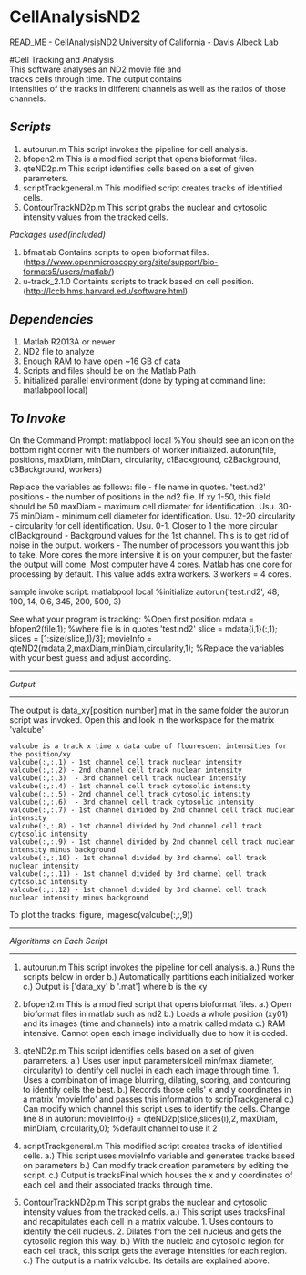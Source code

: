 CellAnalysisND2
===============

READ_ME - CellAnalysisND2
University of California - Davis
Albeck Lab


#Cell Tracking and Analysis				
This software analyses an ND2 movie file and 	
tracks cells through time. The output contains	
intensities of the tracks in different channels	
as well as the ratios of those channels.

*Scripts*
-------
1. autourun.m		This script invokes the pipeline for cell analysis.
2. bfopen2.m		This is a modified script that opens bioformat files.
3. qteND2p.m		This script identifies cells based on a set of given parameters.
4. scriptTrackgeneral.m	This modified script creates tracks of identified cells.
5. ContourTrackND2p.m	This script grabs the nuclear and cytosolic intensity values from the tracked cells.

*Packages used(included)*
1. bfmatlab		Contains scripts to open bioformat files. (https://www.openmicroscopy.org/site/support/bio-formats5/users/matlab/)
2. u-track_2.1.0	Containts scripts to track based on cell position. (http://lccb.hms.harvard.edu/software.html)


*Dependencies*
------------
1. Matlab R2013A or newer
2. ND2 file to analyze
3. Enough RAM to have open ~16 GB of data
4. Scripts and files should be on the Matlab Path
5. Initialized parallel environment (done by typing at command line: matlabpool local)

*To Invoke*
---------
On the Command Prompt:
matlabpool local	%You should see an icon on the bottom right corner with the numbers of worker initialized.
autorun(file, positions, maxDiam, minDiam, circularity, c1Background, c2Background, c3Background, workers)

Replace the variables as follows:
file - file name in quotes. 'test.nd2'
positions - the number of positions in the nd2 file. If xy 1-50, this field should be 50
maxDiam - maximum cell diamater for identification. Usu. 30-75
minDiam - minimum cell diameter for identification. Usu. 12-20
circularity - circularity for cell identification. Usu. 0-1. Closer to 1 the more circular
c1Background - Background values for the 1st channel. This is to get rid of noise in the output.
workers - The number of processors you want this job to take. More cores the more intensive it is on your computer, but the faster the output will come. Most computer have 4 cores. Matlab has one core for processing by default. This value adds extra workers. 3 workers = 4 cores.

sample invoke script: 
matlabpool local		%initialize
autorun('test.nd2', 48, 100, 14, 0.6, 345, 200, 500, 3)

See what your program is tracking:
%Open first position
mdata = bfopen2(file,1);	%where file is in quotes 'test.nd2'
slice = mdata{i,1}(:,1);
slices = [1:size(slice,1)/3];
movieInfo = qteND2(mdata,2,maxDiam,minDiam,circularity,1); %Replace the variables with your best guess and adjust according.

********
*Output*
********

The output is data_xy[position number].mat in the same folder the autorun script was invoked.
Open this and look in the workspace for the matrix 'valcube'

	valcube is a track x time x data cube of flourescent intensities for the position/xy
	valcube(:,:,1) - 1st channel cell track nuclear intensity
	valcube(:,:,2) - 2nd channel cell track nuclear intensity
	valcube(:,:,3)	- 3rd channel cell track nuclear intensity
	valcube(:,:,4) - 1st channel cell track cytosolic intensity
	valcube(:,:,5) - 2nd channel cell track cytosolic intensity
	valcube(:,:,6)	- 3rd channel cell track cytosolic intensity
	valcube(:,:,7) - 1st channel divided by 2nd channel cell track nuclear intensity
	valcube(:,:,8) - 1st channel divided by 2nd channel cell track cytosolic intensity
	valcube(:,:,9) - 1st channel divided by 2nd channel cell track nuclear intensity minus background
	valcube(:,:,10) - 1st channel divided by 3rd channel cell track nuclear intensity
	valcube(:,:,11) - 1st channel divided by 3rd channel cell track cytosolic intensity
	valcube(:,:,12) - 1st channel divided by 3rd channel cell track nuclear intensity minus background

To plot the tracks:
figure, imagesc(valcube(:,:,9))	

***************************
*Algorithms on Each Script*
***************************
1. autourun.m		This script invokes the pipeline for cell analysis.
	a.) Runs the scripts below in order
	b.) Automatically partitions each initialized worker
	c.) Output is ['data_xy' b '.mat'] where b is the xy

2. bfopen2.m		This is a modified script that opens bioformat files.
	a.) Open bioformat files in matlab such as nd2
	b.) Loads a whole position (xy01) and its images (time and channels) into a matrix called mdata
	c.) RAM intensive. Cannot open each image individually due to how it is coded.

3. qteND2p.m		This script identifies cells based on a set of given parameters.
	a.) Uses user input parameters(cell min/max diameter, circularity) to identify cell nuclei in each each image through time.
		1. Uses a combination of image blurring, dilating, scoring, and contouring to identify cells the best.
	b.) Records those cells' x and y coordinates in a matrix 'movieInfo' and passes this information to scripTrackgeneral
	c.) Can modify which channel this script uses to identify the cells. Change line 8 in autorun:
		movieInfo{i} = qteND2p(slice,slices(i),2, maxDiam, minDiam, circularity,0); %default channel to use it 2

4. scriptTrackgeneral.m	This modified script creates tracks of identified cells.
	a.) This script uses movieInfo variable and generates tracks based on parameters
	b.) Can modify track creation parameters by editing the script.
	c.) Output is tracksFinal which houses the x and y coordinates of each cell and their associated tracks through time.

5. ContourTrackND2p.m	This script grabs the nuclear and cytosolic intensity values from the tracked cells.
	a.) This script uses tracksFinal and recapitulates each cell in a matrix valcube.
		1. Uses contours to identify the cell nucleus.
		2. Dilates from the cell nucleus and gets the cytosolic region this way.
	b.) With the nucleic and cytosolic region for each cell track, this script gets the average intensities for each region.
	c.) The output is a matrix valcube. Its details are explained above.
